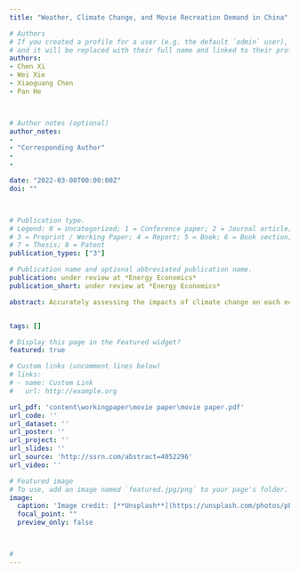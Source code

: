 ```yaml
---
title: "Weather, Climate Change, and Movie Recreation Demand in China"

# Authors
# If you created a profile for a user (e.g. the default `admin` user), write the username (folder name) here 
# and it will be replaced with their full name and linked to their profile.
authors:
- Chen Xi
- Wei Xie
- Xiaoguang Chen
- Pan He



# Author notes (optional)
author_notes:
-
- "Corresponding Author"
-
-

date: "2022-03-08T00:00:00Z"
doi: ""



# Publication type.
# Legend: 0 = Uncategorized; 1 = Conference paper; 2 = Journal article;
# 3 = Preprint / Working Paper; 4 = Report; 5 = Book; 6 = Book section;
# 7 = Thesis; 8 = Patent
publication_types: ["3"]

# Publication name and optional abbreviated publication name.
publication: under review at *Energy Economics*
publication_short: under review at *Energy Economics*

abstract: Accurately assessing the impacts of climate change on each economic sector is essential for designing effective climate policies. Although the impacts of climate change on the agricultural and industrial sectors have been abundantly explored, studies focusing on the service sector are still sparse, especially for emerging economies. Leveraging high-resolution movie-viewing records across 49 cities in China between 2015-2017, this paper examines how in-theater movie recreations are affected by ambient weather variations, mainly temperature and precipitation. We find that, compared with a broader range of moderate temperatures, extremely high temperatures (daily average temperature ≥30℃) led to a 3.27%, 5.94%, and 0.86% reduction in audiences, box office revenues, and attendance rate, respectively. Effects of extremely low temperatures (daily average temperature <-1℃) and precipitations are slightly small. The negative impacts of extreme temperatures are most pronounced in the 3-7 days after a movie premiered, with the performance of movies screened in high-tier cities and on Fridays being more likely to suffer, while demand for high-quality movies suffers less under temperature shocks. Our findings suggest that in 2017, 49 cities across China lost 4.93 (0.13) million audiences and 292.74 (7.24) million Chinese Yuan box office revenues due to extreme temperatures (precipitations). In the medium-term future (years 2041-2060), moviegoing losses due to climate change are predicted to increase by 20%-60% from the current stage.


tags: []

# Display this page in the Featured widget?
featured: true

# Custom links (uncomment lines below)
# links:
# - name: Custom Link
#   url: http://example.org

url_pdf: 'content\workingpaper\movie paper\movie paper.pdf'
url_code: ''
url_dataset: ''
url_poster: ''
url_project: ''
url_slides: ''
url_source: 'http://ssrn.com/abstract=4052296'
url_video: ''

# Featured image
# To use, add an image named `featured.jpg/png` to your page's folder. 
image:
  caption: 'Image credit: [**Unsplash**](https://unsplash.com/photos/pLCdAaMFLTE)'
  focal_point: ""
  preview_only: false



#
---
```

